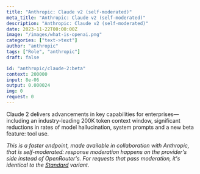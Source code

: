 ```yaml
---
title: "Anthropic: Claude v2 (self-moderated)"
meta_title: "Anthropic: Claude v2 (self-moderated)"
description: "Anthropic: Claude v2 (self-moderated)"
date: 2023-11-22T00:00:00Z
image: "/images/what-is-openai.png"
categories: ["text->text"]
author: "anthropic"
tags: ["Role", "anthropic"]
draft: false

id: "anthropic/claude-2:beta"
context: 200000
input: 8e-06
output: 0.000024
img: 0
request: 0
---
```


Claude 2 delivers advancements in key capabilities for enterprises—including an industry-leading 200K token context window, significant reductions in rates of model hallucination, system prompts and a new beta feature: tool use.

_This is a faster endpoint, made available in collaboration with Anthropic, that is self-moderated: response moderation happens on the provider's side instead of OpenRouter's. For requests that pass moderation, it's identical to the [Standard](/anthropic/claude-2) variant._

